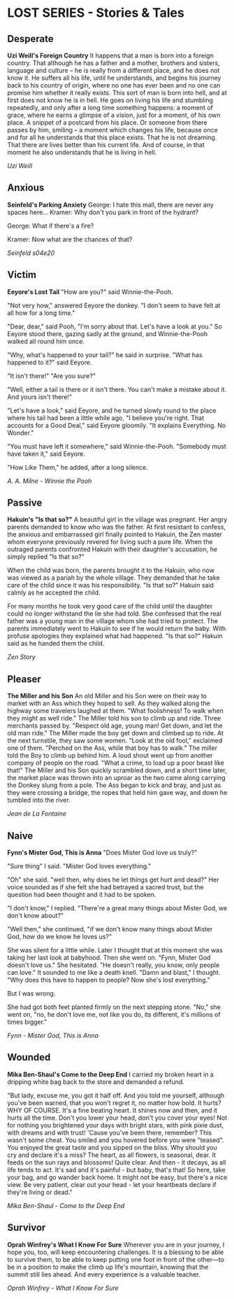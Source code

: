 # LOST SERIES - Stories & Tales

## Desperate
**Uzi Weill's Foreign Country**
It happens that a man is born into a foreign country. That although he has a father and a mother, brothers and sisters, language and culture – he is really from a different place, and he does not know it. He suffers all his life, until he understands, and begins his journey back to his country of origin, where no one has ever been and no one can promise him whether it really exists. This sort of man is born into hell, and at first does not know he is in hell. He goes on living his life and stumbling repeatedly, and only after a long time something happens: a moment of grace, where he earns a glimpse of a vision, just for a moment, of his own place. A snippet of a postcard from his place. Or someone from there passes by him, smiling – a moment which changes his life, because once and for all he understands that this place exists. That he is not dreaming. That there are lives better than his current life. And of course, in that moment he also understands that he is living in hell.

*Uzi Weill*

## Anxious
**Seinfeld's Parking Anxiety**
George: I hate this mall, there are never any spaces here... Kramer: Why don't you park in front of the hydrant?

George: What if there's a fire?

Kramer: Now what are the chances of that?

*Seinfeld s04e20*

## Victim
**Eeyore's Lost Tail**
"How are you?" said Winnie-the-Pooh.

"Not very how," answered Eeyore the donkey. "I don't seem to have felt at all how for a long time."

"Dear, dear," said Pooh, "I'm sorry about that. Let's have a look at you." So Eeyore stood there, gazing sadly at the ground, and Winnie-the-Pooh walked all round him once.

"Why, what's happened to your tail?" he said in surprise. "What has happened to it?" said Eeyore.

"It isn't there!" "Are you sure?"

"Well, either a tail is there or it isn't there. You can't make a mistake about it. And yours isn't there!"

"Let's have a look," said Eeyore, and he turned slowly round to the place where his tail had been a little while ago, "I believe you're right. That accounts for a Good Deal," said Eeyore gloomily. "It explains Everything. No Wonder."

"You must have left it somewhere," said Winnie-the-Pooh. "Somebody must have taken it," said Eeyore.

"How Like Them," he added, after a long silence.

*A. A. Milne - Winnie the Pooh*

## Passive
**Hakuin's "Is that so?"**
A beautiful girl in the village was pregnant. Her angry parents demanded to know who was the father. At first resistant to confess, the anxious and embarrassed girl finally pointed to Hakuin, the Zen master whom everyone previously revered for living such a pure life. When the outraged parents confronted Hakuin with their daughter's accusation, he simply replied "Is that so?"

When the child was born, the parents brought it to the Hakuin, who now was viewed as a pariah by the whole village. They demanded that he take care of the child since it was his responsibility. "Is that so?" Hakuin said calmly as he accepted the child.

For many months he took very good care of the child until the daughter could no longer withstand the lie she had told. She confessed that the real father was a young man in the village whom she had tried to protect. The parents immediately went to Hakuin to see if he would return the baby. With profuse apologies they explained what had happened. "Is that so?" Hakuin said as he handed them the child.

*Zen Story*

## Pleaser
**The Miller and his Son**
An old Miller and his Son were on their way to market with an Ass which they hoped to sell. As they walked along the highway some travelers laughed at them. "What foolishness! To walk when they might as well ride." The Miller told his son to climb up and ride. Three merchants passed by. "Respect old age, young man! Get down, and let the old man ride." The Miller made the boy get down and climbed up to ride. At the next turnstile, they saw some women. "Look at the old fool," exclaimed one of them. "Perched on the Ass, while that boy has to walk." The miller told the Boy to climb up behind him. A loud shout went up from another company of people on the road. "What a crime, to load up a poor beast like that!" The Miller and his Son quickly scrambled down, and a short time later, the market place was thrown into an uproar as the two came along carrying the Donkey slung from a pole. The Ass began to kick and bray, and just as they were crossing a bridge, the ropes that held him gave way, and down he tumbled into the river.

*Jean de La Fontaine*

## Naive
**Fynn's Mister God, This is Anna**
"Does Mister God love us truly?"

"Sure thing" I said. "Mister God loves everything."

"Oh" she said. "well then, why does he let things get hurt and dead?" Her voice sounded as if she felt she had betrayed a sacred trust, but the question had been thought and it had to be spoken.

"I don't know," I replied. "There're a great many things about Mister God, we don't know about?"

"Well then," she continued, "if we don't know many things about Mister God, how do we know he loves us?"

She was silent for a little while. Later I thought that at this moment she was taking her last look at babyhood. Then she went on. "Fynn, Mister God doesn't love us." She hesitated. "He doesn't really, you know, only people can love." It sounded to me like a death knell. "Damn and blast," I thought. "Why does this have to happen to people? Now she's lost everything."

But I was wrong.

She had got both feet planted firmly on the next stepping stone. "No," she went on, "no, he don't love me, not like you do, its different, it's millions of times bigger."

*Fynn - Mister God, This is Anna*

## Wounded
**Mika Ben-Shaul's Come to the Deep End**
I carried my broken heart in a dripping white bag back to the store and demanded a refund.

"But lady, excuse me, you got it half off. And you told me yourself, although you've been warned, that you won't regret it, no matter how bold. It hurts? WHY OF COURSE. It's a fine beating heart. It shines now and then, and it hurts all the time. Don't you lower your head, don't you cover your eyes! Not for nothing you brightened your days with bright stars, with pink pixie dust, with dreams and with trust! 'Cause you've been there, remember? This wasn't some cheat. You smiled and you hovered before you were "teased". You enjoyed the great taste and you sipped on the bliss. Why should you cry and declare it's a miss? The heart, as all flowers, is seasonal, dear. It feeds on the sun rays and blossoms! Quite clear. And then - it decays, as all life tends to act. It's sad and it's painful - but baby, that's that! So here, take your bag, and go wander back home. It might not be easy, but there's a nice view. Be very patient, clear out your head - let your heartbeats declare if they're living or dead."

*Mika Ben-Shaul - Come to the Deep End*

## Survivor
**Oprah Winfrey's What I Know For Sure**
Wherever you are in your journey, I hope you, too, will keep encountering challenges. It is a blessing to be able to survive them, to be able to keep putting one foot in front of the other—to be in a position to make the climb up life's mountain, knowing that the summit still lies ahead. And every experience is a valuable teacher.

*Oprah Winfrey - What I Know For Sure*
